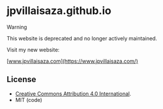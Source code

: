 # jpvillaisaza.github.io

> [!WARNING]
> This website is deprecated and no longer actively maintained.
>
> Visit my new website:
>
> [www.jpvillaisaza.com](https://www.jpvillaisaza.com/)

## License

* [Creative Commons Attribution 4.0 International][cc-by].
* MIT (code)

[cc-by]: https://creativecommons.org/licenses/by/4.0/

